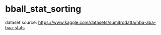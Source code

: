 # bball_stat_sorting

dataset source: https://www.kaggle.com/datasets/sumitrodatta/nba-aba-baa-stats